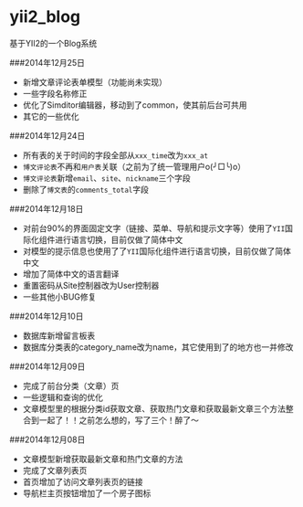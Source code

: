 yii2_blog
=========

基于YII2的一个Blog系统

###2014年12月25日
* 新增文章评论表单模型（功能尚未实现）
* 一些字段名称修正
* 优化了Simditor编辑器，移动到了common，使其前后台可共用
* 其它的一些优化

###2014年12月24日
* 所有表的关于时间的字段全部从`xxx_time`改为`xxx_at`
* `博文评论表`不再和`用户表`关联（之前为了统一管理用户o(╯□╰)o）
* `博文评论表`新增`email`、`site`、`nickname`三个字段
* 删除了`博文表`的`comments_total`字段

###2014年12月18日
* 对前台90%的界面固定文字（链接、菜单、导航和提示文字等）使用了`YII`国际化组件进行语言切换，目前仅做了简体中文
* 对模型的提示信息也使用了了`YII`国际化组件进行语言切换，目前仅做了简体中文
* 增加了简体中文的语言翻译
* 重置密码从Site控制器改为User控制器
* 一些其他小BUG修复

###2014年12月10日
* 数据库新增留言板表
* 数据库分类表的category_name改为name，其它使用到了的地方也一并修改

###2014年12月09日
* 完成了前台分类（文章）页
* 一些逻辑和查询的优化
* 文章模型里的根据分类id获取文章、获取热门文章和获取最新文章三个方法整合到一起了！！之前怎么想的，写了三个！醉了～

###2014年12月08日
* 文章模型新增获取最新文章和热门文章的方法
* 完成了文章列表页
* 首页增加了访问文章列表页的链接
* 导航栏主页按钮增加了一个房子图标
